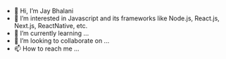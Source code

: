 - 👋 Hi, I’m Jay Bhalani
- 👀 I’m interested in Javascript and its frameworks like Node.js, React.js, Next.js, ReactNative, etc.
- 🌱 I’m currently learning ...
- 💞️ I’m looking to collaborate on ...
- 📫 How to reach me ...

<!---
jaybhalani3011/jaybhalani3011 is a ✨ special ✨ repository because its `README.md` (this file) appears on your GitHub profile.
You can click the Preview link to take a look at your changes.
--->
